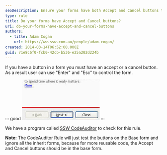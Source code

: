 ```yaml
---
seoDescription: Ensure your forms have both Accept and Cancel buttons to provide users with control using "Enter" and "Esc".
type: rule
title: Do your forms have Accept and Cancel buttons?
uri: do-your-forms-have-accept-and-cancel-buttons
authors:
  - title: Adam Cogan
    url: https://ww.ssw.com.au/people/adam-cogan/
created: 2014-03-14T06:52:00.000Z
guid: 71e8c6f0-fcb0-42cb-b536-e25a202d224b
---
```


If you have a button in a form you must have an accept or a cancel button. As a result user can use "Enter" and "Esc" to control the form.

<!--endintro-->

::: good
![Figure: Good example - Next button is set as the accept button](acceptbuttonexample_good.jpg)
:::

We have a program called [SSW CodeAuditor](https://ww.ssw.com.au/ssw/CodeAuditor/Rules.aspx#ANCBTN) to check for this rule.

**Note:** The CodeAuditor Rule will just test the buttons on the Base form and ignore all the inherit forms, because for more reusable code, the Accept and Cancel buttons should be in the base form.
